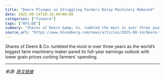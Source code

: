 ```yaml
---
title: "Deere Plunges as Struggling Farmers Delay Machinery Rebound"
date: 2025-08-14T10:16:40+08:00
categories: ["finance"]
tags: ["NYS:DE"]
summary: "Shares of Deere &amp; Co. tumbled the most in over three years as the world’s biggest farm machinery maker pared its full-year earnings outlook with lower grain prices curbing farmers’ spending."
source_url: "https://www.bloomberg.com/news/articles/2025-08-14/deere-trims-outlook-with-farmer-rebound-still-elusive"
---
```


Shares of Deere &amp; Co. tumbled the most in over three years as the world’s biggest farm machinery maker pared its full-year earnings outlook with lower grain prices curbing farmers’ spending.

---

*来源: [原文链接](https://www.bloomberg.com/news/articles/2025-08-14/deere-trims-outlook-with-farmer-rebound-still-elusive)*
